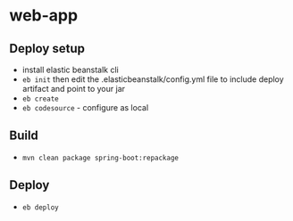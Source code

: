 # web-app

## Deploy setup
- install elastic beanstalk cli
- `eb init` then edit the .elasticbeanstalk/config.yml file to include deploy artifact and point to your jar
- `eb create`
- `eb codesource` - configure as local

## Build 
- `mvn clean package spring-boot:repackage`

## Deploy
- `eb deploy`